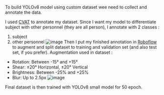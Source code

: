 To build YOLOv8 model using custom dataset wee need to collect and annotate the data.

I used [CVAT](cvat.ai) to annotate my dataset.
Since I want my model to differentiate subject with other personnel (they are all person), I annotate with 2 classes :
1. subject
2. other personnel
![image](https://github.com/adiandrianto/YOLOv8-clinical-trial-subject-counter/assets/127647404/2ba0bf0e-19d5-41ad-bf77-5d4dcd0fb88b)
Then I put my finished annotation in [Roboflow](https://app.roboflow.com/) to augment and split dataset to training and validation set (and also test set, if you prefer).
Augmentation used in dataset :
- Rotation: Between -15° and +15°
- Shear: ±20° Horizontal, ±20° Vertical
- Brightness: Between -25% and +25%
- Blur: Up to 2.5px
![image](https://github.com/adiandrianto/YOLOv8-clinical-trial-subject-counter/assets/127647404/154c1378-0c62-48c2-b82f-c80062f3b712)

Final dataset is then trained with YOLOv8 small model for 50 epoch.


